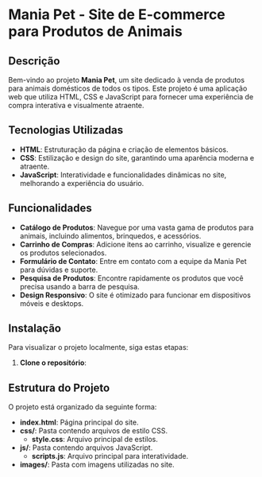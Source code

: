 # Mania Pet - Site de E-commerce para Produtos de Animais

## Descrição

Bem-vindo ao projeto **Mania Pet**, um site dedicado à venda de produtos para animais domésticos de todos os tipos. Este projeto é uma aplicação web que utiliza HTML, CSS e JavaScript para fornecer uma experiência de compra interativa e visualmente atraente.

## Tecnologias Utilizadas

- **HTML**: Estruturação da página e criação de elementos básicos.
- **CSS**: Estilização e design do site, garantindo uma aparência moderna e atraente.
- **JavaScript**: Interatividade e funcionalidades dinâmicas no site, melhorando a experiência do usuário.

## Funcionalidades

- **Catálogo de Produtos**: Navegue por uma vasta gama de produtos para animais, incluindo alimentos, brinquedos, e acessórios.
- **Carrinho de Compras**: Adicione itens ao carrinho, visualize e gerencie os produtos selecionados.
- **Formulário de Contato**: Entre em contato com a equipe da Mania Pet para dúvidas e suporte.
- **Pesquisa de Produtos**: Encontre rapidamente os produtos que você precisa usando a barra de pesquisa.
- **Design Responsivo**: O site é otimizado para funcionar em dispositivos móveis e desktops.

## Instalação

Para visualizar o projeto localmente, siga estas etapas:

1. **Clone o repositório**:

## Estrutura do Projeto

O projeto está organizado da seguinte forma:

- **index.html**: Página principal do site.
- **css/**: Pasta contendo arquivos de estilo CSS.
  - **style.css**: Arquivo principal de estilos.
- **js/**: Pasta contendo arquivos JavaScript.
  - **scripts.js**: Arquivo principal para interatividade.
- **images/**: Pasta com imagens utilizadas no site.
